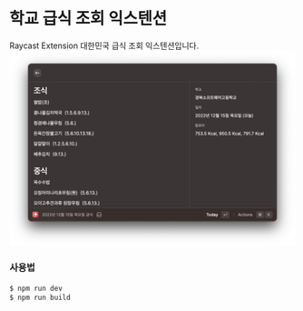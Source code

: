 # 학교 급식 조회 익스텐션
Raycast Extension 대한민국 급식 조회 익스텐션입니다.
![Screenshot](assets/screenshot.png)

### 사용법
```shell
$ npm run dev
$ npm run build
```
